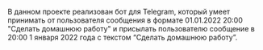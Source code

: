 В данном проекте реализован бот для Telegram, который умеет принимать от пользователя сообщения в формате 01.01.2022 20:00 "Сделать домашнюю 
работу" и присылать пользователю сообщение в 20:00 1 января 2022 года с текстом “Сделать домашнюю работу”. 
